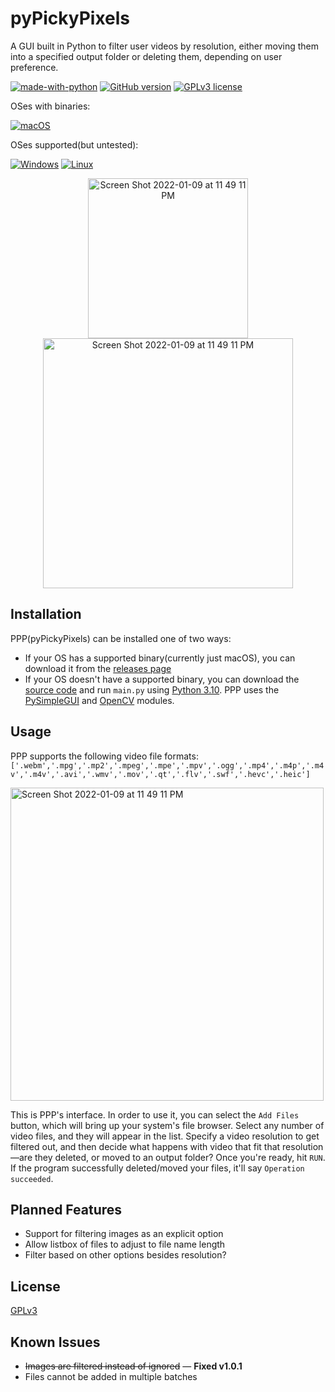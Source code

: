 # pyPickyPixels
A GUI built in Python to filter user videos by resolution, either moving them into a specified output folder or deleting them, depending on user preference.

[![made-with-python](https://img.shields.io/badge/Made%20with-Python-1f425f.svg)](https://www.python.org/)
[![GitHub version](https://badge.fury.io/gh/lukthony%2Fpypickypixels.svg)](https://github.com/lukthony/pyPickyPixels)
[![GPLv3 license](https://img.shields.io/badge/License-GPLv3-blue.svg)](http://perso.crans.org/besson/LICENSE.html)

OSes with binaries:

[![macOS](https://svgshare.com/i/ZjP.svg)](https://svgshare.com/i/ZjP.svg)

OSes supported(but untested):

[![Windows](https://svgshare.com/i/ZhY.svg)](https://svgshare.com/i/ZhY.svg)
[![Linux](https://svgshare.com/i/Zhy.svg)](https://svgshare.com/i/Zhy.svg)


<p align="center">
<img width="256" alt="Screen Shot 2022-01-09 at 11 49 11 PM" src="https://user-images.githubusercontent.com/65358837/148723146-80e01e97-8bac-425b-9830-3566af3d2915.png">

<img width="400" alt="Screen Shot 2022-01-09 at 11 49 11 PM" src="https://user-images.githubusercontent.com/65358837/150022604-2bfe5f19-61ae-41ec-9516-bfe6d2b6ea79.png">
</p>

## Installation
PPP(pyPickyPixels) can be installed one of two ways:

- If your OS has a supported binary(currently just macOS), you can download it from the [releases page](https://github.com/lukthony/pyPickyPixels/releases/tag/v1.0.0)
- If your OS doesn't have a supported binary, you can download the [source code](https://github.com/lukthony/pyPickyPixels/archive/refs/heads/main.zip) and run `main.py` using [Python 3.10](https://www.python.org/downloads/release/python-3100/). PPP uses the [PySimpleGUI](https://pypi.org/project/PySimpleGUI/) and [OpenCV](https://pypi.org/project/opencv-python/) modules.

## Usage
PPP supports the following video file formats: `['.webm','.mpg','.mp2','.mpeg','.mpe','.mpv','.ogg','.mp4','.m4p','.m4v','.m4v','.avi','.wmv','.mov','.qt','.flv','.swf','.hevc','.heic']`

<img width="501" alt="Screen Shot 2022-01-09 at 11 49 11 PM" src="https://user-images.githubusercontent.com/65358837/148723122-e0c18604-1456-46e6-b867-726930430342.png">

This is PPP's interface. In order to use it, you can select the `Add Files` button, which will bring up your system's file browser. Select any number of video files, and they will appear in the list. Specify a video resolution to get filtered out, and then decide what happens with video that fit that resolution—are they deleted, or moved to an output folder? Once you're ready, hit `RUN`. If the program successfully deleted/moved your files, it'll say `Operation succeeded`.

## Planned Features

- Support for filtering images as an explicit option
- Allow listbox of files to adjust to file name length
- Filter based on other options besides resolution?

## License
[GPLv3](https://choosealicense.com/licenses/gpl-3.0/)

## Known Issues
 
  - ~~Images are filtered instead of ignored~~ — **Fixed v1.0.1**
  - Files cannot be added in multiple batches
